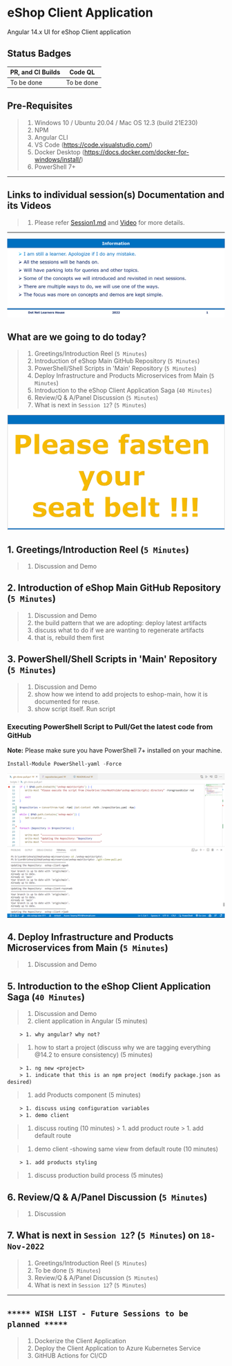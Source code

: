# eShop Client Application

Angular 14.x UI for eShop Client application

## Status Badges

| PR, and CI Builds | Code QL |
| ---------------------------------------------------------------------------------------------------------------------------------------------------------------------------------------------------------------------------------- | ------------------------------------------------------------------------------------------------------------------------------------------------------------------------------------------------------------------------- |
| To be done | To be done |

## Pre-Requisites

> 1. Windows 10 / Ubuntu 20.04 / Mac OS 12.3 (build 21E230)
> 1. NPM
> 1. Angular CLI
> 1. VS Code (<https://code.visualstudio.com/>)
> 1. Docker Desktop (<https://docs.docker.com/docker-for-windows/install/>)
> 1. PowerShell 7+

---

## Links to individual session(s) Documentation and its Videos

> 1. Please refer [Session1.md](./Documentation/Sessions/Session1.md) and [Video](https://www.youtube.com/watch?v=wQ0Xf4pKZaQ) for more details.

---

![Information |150x150](./Documentation/Images/Information.PNG)

## What are we going to do today?

> 1. Greetings/Introduction Reel (`5 Minutes`)
> 1. Introduction of eShop Main GitHub Repository (`5 Minutes`)
> 1. PowerShell/Shell Scripts in 'Main' Repository (`5 Minutes`)
> 1. Deploy Infrastructure and Products Microservices from Main (`5 Minutes`)
> 1. Introduction to the eShop Client Application Saga (`40 Minutes`)
> 1. Review/Q & A/Panel Discussion (`5 Minutes`)
> 1. What is next in `Session 12`? (`5 Minutes`)

![Faster Your Seat Belt |150x150](./Documentation/Images/SeatBelt.PNG)

## 1. Greetings/Introduction Reel (`5 Minutes`)

> 1. Discussion and Demo

## 2. Introduction of eShop Main GitHub Repository (`5 Minutes`)

> 1. Discussion and Demo
> 1. the build pattern that we are adopting: deploy latest artifacts
> 1. discuss what to do if we are wanting to regenerate artifacts
> 1. that is, rebuild them first

## 3. PowerShell/Shell Scripts in 'Main' Repository (`5 Minutes`)

> 1. Discussion and Demo
> 1. show how we intend to add projects to eshop-main, how it is documented for reuse.
> 1. show script itself. Run script

### Executing PowerShell Script to Pull/Get the latest code from GitHub

**Note:** Please make sure you have PowerShell 7+ installed on your machine.

```powershell
Install-Module PowerShell-yaml -Force
```

![PS Script For Get/Pull Repositories |150x150](./Documentation/Images/S1/PSScriptForRepositories.PNG)

## 4. Deploy Infrastructure and Products Microservices from Main (`5 Minutes`)

> 1. Discussion and Demo

## 5. Introduction to the eShop Client Application Saga (`40 Minutes`)

> 1. Discussion and Demo
> 1. client application in Angular (5 minutes)

        > 1. why angular? why not?

> 1. how to start a project (discuss why we are tagging everything @14.2 to ensure consistency) (5 minutes)

        > 1. ng new <project>
        > 1. indicate that this is an npm project (modify package.json as desired)

> 1. add Products component (5 minutes)

        > 1. discuss using configuration variables
        > 1. demo client

> 1. discuss routing (10 minutes)
        > 1. add product route
        > 1. add default route

> 1. demo client -showing same view from default route (10 minutes)

        > 1. add products styling

> 1. discuss production build process (5 minutes)

## 6. Review/Q & A/Panel Discussion (`5 Minutes`)

> 1. Discussion

## 7. What is next in `Session 12`? (`5 Minutes`) on `18-Nov-2022`

> 1. Greetings/Introduction Reel (`5 Minutes`)
> 1. To be done (`5 Minutes`)
> 1. Review/Q & A/Panel Discussion (`5 Minutes`)
> 1. What is next in `Session 12`? (`5 Minutes`)

---

## `***** WISH LIST - Future Sessions to be planned *****`

> 1. Dockerize the Client Application
> 1. Deploy the Client Application to Azure Kubernetes Service
> 1. GitHUB Actions for CI/CD
